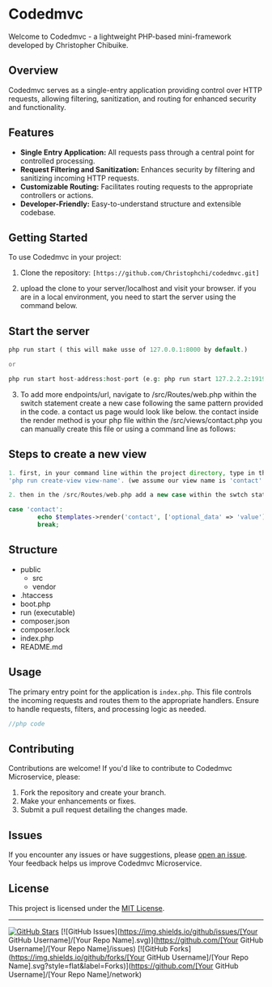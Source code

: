 # Codedmvc

Welcome to Codedmvc - a lightweight PHP-based mini-framework developed by Christopher Chibuike.

## Overview

Codedmvc serves as a single-entry application providing control over HTTP requests, allowing filtering, sanitization, and routing for enhanced security and functionality.

## Features

- **Single Entry Application:** All requests pass through a central point for controlled processing.
- **Request Filtering and Sanitization:** Enhances security by filtering and sanitizing incoming HTTP requests.
- **Customizable Routing:** Facilitates routing requests to the appropriate controllers or actions.
- **Developer-Friendly:** Easy-to-understand structure and extensible codebase.

## Getting Started

To use Codedmvc in your project:

1. Clone the repository: `[https://github.com/Christophchi/codedmvc.git]`

2. upload the clone to your server/localhost and visit your browser. if you
are in a local environment, you need to start the server using the command below.

## Start the server

```php
php run start ( this will make usse of 127.0.0.1:8000 by default.)

or

php run start host-address:host-port (e.g: php run start 127.2.2.2:1919)
```

3. To add more endpoints/url, navigate to /src/Routes/web.php within the switch statement create a new case following the same pattern provided in the code. a contact us page would look like below. the contact inside the render method is your php file within the /src/views/contact.php you can manually create this file or using a command line as follows: 

## Steps to create a new view

```php
1. first, in your command line within the project directory, type in this command.
'php run create-view view-name'. (we assume our view name is 'contact' in this tutorial.)

2. then in the /src/Routes/web.php add a new case within the swtch statement using the creatd view name in the format below. the view name is the first argument our render method takes so that is why i passed the contact first. then the second paremeter is the array of data needed within your view. This is completely optional but you may need it with time. to access the data in your contact view fie, you can simply echo it like this <?= $optional_data  ?> this will automatically output (value)

case 'contact':
        echo $templates->render('contact', ['optional_data' => 'value']);
        break;
```

## Structure
- public
  - src
  - vendor
- .htaccess
- boot.php
- run (executable)
- composer.json
- composer.lock
- index.php
- README.md



## Usage

The primary entry point for the application is `index.php`. This file controls the incoming requests and routes them to the appropriate handlers. Ensure to handle requests, filters, and processing logic as needed.

```php
//php code
```

## Contributing

Contributions are welcome! If you'd like to contribute to Codedmvc Microservice, please:

1. Fork the repository and create your branch.
2. Make your enhancements or fixes.
3. Submit a pull request detailing the changes made.

## Issues

If you encounter any issues or have suggestions, please [open an issue](../../issues). Your feedback helps us improve Codedmvc Microservice.

## License

This project is licensed under the [MIT License](LICENSE).

---

[![GitHub Stars](https://img.shields.io/github/stars/[Christophchi]/[codedmvc].svg?style=flat&label=Stars)](https://github.com/[Christophchi]/[codedmvc])
[![GitHub Issues](https://img.shields.io/github/issues/[Your GitHub Username]/[Your Repo Name].svg)](https://github.com/[Your GitHub Username]/[Your Repo Name]/issues)
[![GitHub Forks](https://img.shields.io/github/forks/[Your GitHub Username]/[Your Repo Name].svg?style=flat&label=Forks)](https://github.com/[Your GitHub Username]/[Your Repo Name]/network)
```